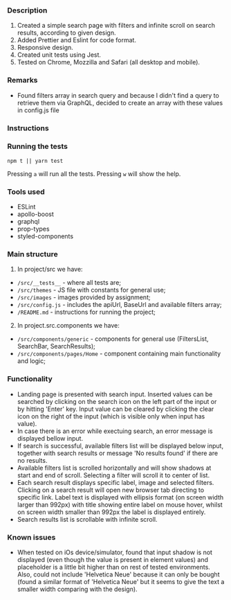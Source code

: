 ### Description

1. Created a simple search page with filters and infinite scroll on search results, according to given design.
2. Added Prettier and Eslint for code format.
3. Responsive design.
4. Created unit tests using Jest.
5. Tested on Chrome, Mozzilla and Safari (all desktop and mobile).

### Remarks

-   Found filters array in search query and because I didn't find a query to retrieve them via GraphQL, decided to create an array with these values in config.js file

### Instructions

### Running the tests

`npm t || yarn test`

Pressing `a` will run all the tests.
Pressing `w` will show the help.

### Tools used

-   ESLint
-   apollo-boost
-   graphql
-   prop-types
-   styled-components

### Main structure

1. In project/src we have:

-   `/src/__tests__` - where all tests are;
-   `/src/themes` - JS file with constants for general use;
-   `/src/images` - images provided by assignment;
-   `/src/config.js` - includes the apiUrl, BaseUrl and available filters array;
-   `/README.md` - instructions for running the project;

2. In project.src.components we have:

-   `/src/components/generic` - components for general use (FiltersList, SearchBar, SearchResults);
-   `/src/components/pages/Home` - component containing main functionality and logic;

### Functionality

-   Landing page is presented with search input. Inserted values can be searched by clicking on the search icon on the left part of the input or by hitting 'Enter' key. Input value can be cleared by clicking the clear icon on the right of the input (which is visible only when input has value).
-   In case there is an error while exectuing search, an error message is displayed bellow input.
-   If search is successful, available filters list will be displayed below input, together with search results or message 'No results found' if there are no results.
-   Available filters list is scrolled horizontally and will show shadows at start and end of scroll. Selecting a filter will scroll it to center of list.
-   Each search result displays specific label, image and selected filters. Clicking on a search result will open new browser tab directing to specific link. Label text is displayed with ellipsis format (on screen width larger than 992px) with title showing entire label on mouse hover, whilst on screen width smaller than 992px the label is displayed entirely.
-   Search results list is scrollable with infinite scroll.

### Known issues

-   When tested on iOs device/simulator, found that input shadow is not displayed (even though the value is present in element values) and placeholder is a little bit higher than on rest of tested environments. Also, could not include 'Helvetica Neue' because it can only be bought (found a similar format of 'Helvetica Neue' but it seems to give the text a smaller width comparing with the design).

